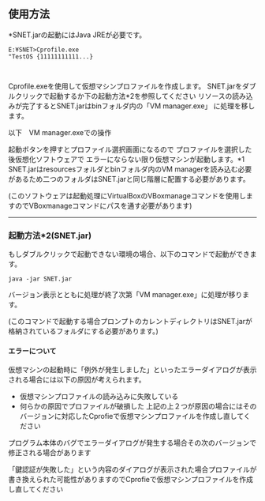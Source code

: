 
## 使用方法 

*SNET.jarの起動にはJava JREが必要です。

```
E:¥SNET>Cprofile.exe
"TestOS {11111111111...}



```

Cprofile.exeを使用して仮想マシンプロファイルを作成します。
SNET.jarをダブルクリックで起動するか下の起動方法*2を参照してください
リソースの読み込みが完了するとSNET.jarはbinフォルダ内の「VM manager.exe」
に処理を移します。

以下　VM manager.exeでの操作

起動ボタンを押すとプロファイル選択画面になるので
プロファイルを選択した後仮想化ソフトウェアで
エラーにならない限り仮想マシンが起動します。*1
SNET.jarはresourcesフォルダとbinフォルダ内のVM managerを読み込む必要があるため二つのフォルダはSNET.jarと同じ階層に配置する必要があります。

(このソフトウェアは起動処理にVirtualBoxのVBoxmanageコマンドを使用しますのでVBoxmanageコマンドにパスを通す必要があります)

------
### 起動方法*2(SNET.jar)

もしダブルクリックで起動できない環境の場合、以下のコマンドで起動ができます。

```
java -jar SNET.jar
```

バージョン表示とともに処理が終了次第「VM manager.exe」に処理が移ります。

(このコマンドで起動する場合プロンプトのカレントディレクトリはSNET.jarが格納されているフォルダにする必要があります。)

#### エラーについて

仮想マシンの起動時に「例外が発生しました」といったエラーダイアログが表示される場合には以下の原因が考えられます。

- 仮想マシンプロファイルの読み込みに失敗している
- 何らかの原因でプロファイルが破損した
上記の上２つが原因の場合にはそのバージョンに対応したCprofieで仮想マシンプロファイルを作成し直してください

プログラム本体のバグでエラーダイアログが発生する場合その次のバージョンで
修正される場合があります

「鍵認証が失敗した」という内容のダイアログが表示された場合プロファイルが書き換えられた可能性がありますのでCprofieで仮想マシンプロファイルを作成し直してください




